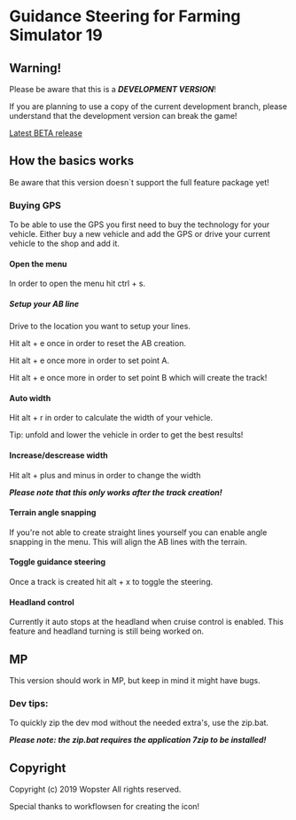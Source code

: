 # Guidance Steering for Farming Simulator 19

## Warning!
Please be aware that this is a ***DEVELOPMENT VERSION***!

If you are planning to use a copy of the current development branch, please understand that the development version can break the game!

[Latest BETA release](https://github.com/stijnwop)

## How the basics works
Be aware that this version doesn´t support the full feature package yet!

### Buying GPS
To be able to use the GPS you first need to buy the technology for your vehicle. Either buy a new vehicle and add the GPS or drive your current vehicle to the shop and add it.

#### Open the menu
In order to open the menu hit ctrl + s.

##### Setup your AB line
Drive to the location you want to setup your lines.

Hit alt + e once in order to reset the AB creation.

Hit alt + e once more in order to set point A.

Hit alt + e once more in order to set point B which will create the track!

#### Auto width
Hit alt + r in order to calculate the width of your vehicle.

Tip: unfold and lower the vehicle in order to get the best results!

#### Increase/descrease width
Hit alt + plus and minus in order to change the width

***_Please note that this only works after the track creation!_***

#### Terrain angle snapping
If you're not able to create straight lines yourself you can enable angle snapping in the menu. This will align the AB lines with the terrain.

#### Toggle guidance steering
Once a track is created hit alt + x to toggle the steering.

#### Headland control
Currently it auto stops at the headland when cruise control is enabled. This feature and headland turning is still being worked on.

## MP
This version should work in MP, but keep in mind it might have bugs.

### Dev tips:
To quickly zip the dev mod without the needed extra's, use the zip.bat. 

***_Please note: the zip.bat requires the application 7zip to be installed!_***

## Copyright
Copyright (c) 2019 Wopster
All rights reserved.

Special thanks to workflowsen for creating the icon! 

